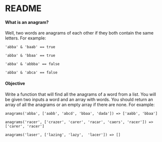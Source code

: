 # README

#### What is an anagram?

Well, two words are anagrams of each other if they both contain the same letters. For example:

`'abba' & 'baab' == true`

`'abba' & 'bbaa' == true`

`'abba' & 'abbba' == false`

`'abba' & 'abca' == false`

#### Objective

Write a function that will find all the anagrams of a word from a list. You will be given two inputs a word and an array with words. You should return an array of all the anagrams or an empty array if there are none. For example:

`anagrams('abba', ['aabb', 'abcd', 'bbaa', 'dada']) => ['aabb', 'bbaa']`

`anagrams('racer', ['crazer', 'carer', 'racar', 'caers', 'racer']) => ['carer', 'racer']`

`anagrams('laser', ['lazing', 'lazy',  'lacer']) => []`
